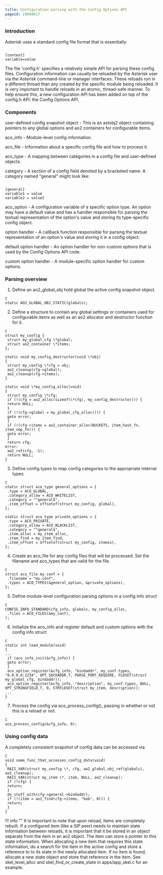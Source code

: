 ```yaml
---
title: Configuration parsing with the Config Options API
pageid: 19008617
---
```


### Introduction


Asterisk uses a standard config file format that is essentially:

```

[context]
variable=value

```

The file 'config.h' specifies a relatively simple API for parsing these config files. Configuration information can usually be reloaded by the Asterisk user via the Asterisk command-line or manager interfaces. These reloads run in a different thread than any created by the specific module being reloaded. It is very important to handle reloads in an atomic, thread-safe manner. To help ensure this, a new configuration API has been added on top of the config.h API: the Config Options API.


### Components


user-defined config snapshot object - This is an astobj2 object containing pointers to any global options and ao2 containers for configurable items.


aco_info - Module-level config information.


aco_file - Information about a specific config file and how to process it.


aco_type - A mapping between categories in a config file and user-defined objects.


category - A section of a config field denoted by a bracketed name. A category named "general" might look like:

```

[general]
variable1 = value
variable2 = value2

```

aco_option - A configuration variable of a specific option type. An option may have a default value and has a handler responsible for parsing the textual representation of the option's value and storing its type-specific config object.


option handler - A callback function responsible for parsing the textual representation of an option's value and storing it in a config object.


default option handler - An option handler for non-custom options that is used by the Config Options API code.


custom option handler - A module-specific option handler for custom options.


### Parsing overview


1. Define an ao2_global_obj hold global the active config snapshot object.

```
C
static AO2_GLOBAL_OBJ_STATIC(globals);

```
2. Define a structure to contain any global settings or containers used for configurable items as well as an ao2 allocator and destructor function for it.

```
C
struct my_config {
 struct my_global_cfg \*global;
 struct ao2_container \*items;
};

static void my_config_destructor(void \*obj)
{
 struct my_config \*cfg = obj;
 ao2_cleanup(cfg->global);
 ao2_cleanup(cfg->items);
}

static void \*my_config_alloc(void)
{
 struct my_config \*cfg;
 if (!(cfg = ao2_alloc(sizeof(\*cfg), my_config_destructor))) {
 return NULL;
 }
 if (!(cfg->global = my_global_cfg_alloc())) {
 goto error;
 }
 if (!(cfg->items = ao2_container_alloc(BUCKETS, item_hash_fn, item_cmp_fn))) {
 goto error;
 }
 return cfg;
error:
 ao2_ref(cfg, -1);
 return NULL;
}

```
3. Define config types to map config categories to the appropriate internal types

```
C
static struct aco_type general_options = {
 .type = ACO_GLOBAL,
 .category_allow = ACO_WHITELIST,
 .category = "^general$",
 .item_offset = offsetof(struct my_config, global),
};

static struct aco_type private_options = {
 .type = ACO_PRIVATE,
 .category_allow = ACO_BLACKLIST,
 .category = "^general$",
 .item_alloc = my_item_alloc,
 .item_find = my_item_find,
 .item_offset = offsetof(struct my_config, itemss),
};

```
4. Create an aco_file for any config files that will be processed. Set the filename and aco_types that are valid for the file.

```
C
struct aco_file my_conf = {
 .filename = "my.conf",
 .types = ACO_TYPES(&general_option, &private_options),
};

```
5. Define module-level configuration parsing options in a config info struct

```
C
CONFIG_INFO_STANDARD(cfg_info, globals, my_config_alloc,
 .files = ACO_FILES(&my_conf),
);

```
6. Initialize the aco_info and register default and custom options with the config info struct

```
C
static int load_module(void)
{
...
 if (aco_info_init(&cfg_info)) {
 goto error;
 }
 aco_option_register(&cfg_info, "bindaddr", my_conf.types, "0.0.0.0:1234", OPT_SOCKADDR_T, PARSE_PORT_REQUIRE, FLDSET(struct my_global_cfg, bindaddr));
 aco_option_register(&cfg_info, "description", my_conf.types, NULL, OPT_STRINGFIELD_T, 0, STRFLDSET(struct my_item, description));
...
}

```
7. Process the config via aco_process_config(), passing in whether or not this is a reload or not.

```
C
aco_process_config(&cfg_info, 0);

```

### Using config data


A completely consistent snapshot of config data can be accessed via

```
C
void some_func_that_accesses_config_data(void)
{
 RAII_VAR(struct my_config \*, cfg, ao2_global_obj_ref(globals), ao2_cleanup);
 RAII_VAR(struct my_item \*, item, NULL, ao2_cleanup);
 if (!cfg) {
 return;
 }
 do_stuff_with(cfg->general->bindaddr);
 if (!(item = ao2_find(cfg->items, "bob", 0))) {
 return;
 }
}

```



!!! info ""
    It is important to note that upon reload, items are completely rebuilt. If a configured item (like a SIP peer) needs to maintain state information between reloads, it is important that it be stored in an object separate from the item in an ao2 object. The item can store a pointer to this state information. When allocating a new item that requires this state information, do a search for the item in the active config and store a reference to to its state in the newly allocated item. If no item is found, allocate a new state object and store that reference in the item. See skel_level_alloc and skel_find_or_create_state in apps/app_skel.c for an example.

      
[//]: # (end-info)



